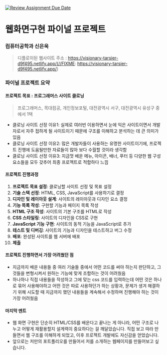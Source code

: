 [![Review Assignment Due Date](https://classroom.github.com/assets/deadline-readme-button-22041afd0340ce965d47ae6ef1cefeee28c7c493a6346c4f15d667ab976d596c.svg)](https://classroom.github.com/a/p5Ba1kFH)
# 웹화면구현 파이널 프로젝트


<!-- // 프로그래머스 사이트 - 첫 페이지만, 위에 반응형까지
목대 컴공 - 반응형 웹(창 크기 변경 시 바뀌는것 줄이면 글자 줄어드는것 등) 
+ 메뉴구성이 특이함 다른곳은 1메뉴-1차메뉴-2차-3차임 , 1차메뉴-2차메뉴 에서 다보여줌
개인정보채널 - 메뉴마다 서브메뉴 3단까지 나타남 (개인서비스-분쟁조정-제도안내 등)
대전광역시 유성구 - 이것도 3단, 첫페이지 클로닝

clone 할때 원래있는 것 사용해도 됨, css도 힘들거지만 가능. 최대한 간결하게 작성

ex) n단 상단 메뉴바 만들기 찾아보면 많음 -->


### 컴퓨터공학과 신은욱
> 디플로이된 웹사이트 주소 : https://visionary-tarsier-d9f495.netlify.app/(//FIXME: https://visionary-tarsier-d9f495.netlify.app/)

### 파이널 프로젝트 요약

#### 프로젝트 목표 : 프로그래머스 사이트 클로닝 
> 프로그래머스, 목대컴공, 개인정보포털, 대전광역시 서구, 대전광역시 유성구 중에서 1택
- 클로닝 사이트 선정 이유1: 실제로 여러번 이용하면서 눈에 익은 사이트이면서 개발자로서 자주 접하게 될 사이트이기 때문에 구조를 이해하고 분석하는 데 큰 의미가 있음
- 클로닝 사이트 선정 이유2: 많은 개발자들이 사용하는 유명한 사이트이기에, 프로젝트 진행에 도움될만한 자료들이 많아 보다 수월할 것이라 생각함
- 클로닝 사이트 선정 이유3: 지금껏 배운 메뉴, 아이콘, 배너, 푸터 등 다양한 웹 구성요소들을 모두 갖추어 최종 프로젝트로 적합하다 느낌

#### 프로젝트 진행과정
1. **프로젝트 목표 설정**: 클로닝할 사이트 선정 및 목표 설정
1. **기술 스택 선정**: HTML, CSS, JavaScript를 사용하기로 결정
1. **디자인 및 레이아웃 설계**: 사이트의 레이아웃과 디자인 요소 결정
1. **기능 목록 작성**: 구현할 기능과 페이지 목록 작성
1. **HTML 구조 작성**: 사이트의 기본 구조를 HTML로 작성
1. **CSS 스타일링**: 사이트의 디자인을 CSS로 구현
1. **JavaScript 기능 구현**: 사이트의 동적 기능을 JavaScript로 추가
1. **테스트 및 디버깅**: 사이트의 기능과 디자인을 테스트하고 버그 수정
1. **배포**: 완성된 사이트를 웹 서버에 배포
1. **제출**

#### 프로젝트 진행하면서 가장 어려웠던 점
- 지금까지 배운 내용들 중 여러 기술들 중에서 어떤 코드를 써야 하는지 판단하고, 그것들을 변형시켜서 원하는 기능에 맞게 조합하는 것이 어려웠음
- 하나하나 직접 내용들을 작성하고 그에 맞는 css 코드를 입력하는데 어떤 것은 하나로 묶어 사용해야하고 어떤 것은 따로 사용하던가 하는 상황과, 문제가 생겨 해결하기 위해 시도할 때 지금까지 했던 내용들을 계속해서 수정하며 진행해야 하는 것이 가장 어려웠음

#### 마지막 멘트
- 웹 화면 구현은 단순히 HTML/CSS를 배운다고 끝나는 게 아니라,
어떤 구조로 나누고 어떻게 재활용할지 설계력이 중요하다는 걸 깨달았습니다.
직접 보고 따라 만들면서 웹 구조를 이해하게 되었고, 이후 프로젝트 개발에도 자신감을 얻었습니다.
- 앞으로는 저만의 포트폴리오를 만들어서 저를 소개하는 웹페이지를 만들어보고 싶습니다.